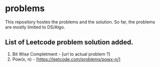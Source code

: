 # problems
This repository hostes the problems and the solution. So far, the problems are mostly limited to DS/Algo.
## List of Leetcode problem solution added.
  1. Bit Wise Completment - [url to actual problem ?]
  2. Pow(x, n) - [https://leetcode.com/problems/powx-n/]

